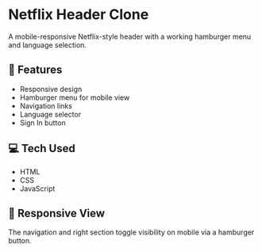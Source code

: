 # Netflix Header Clone

A mobile-responsive Netflix-style header with a working hamburger menu and language selection.

## 🔧 Features
- Responsive design
- Hamburger menu for mobile view
- Navigation links
- Language selector
- Sign In button

## 💻 Tech Used
- HTML
- CSS
- JavaScript

## 📱 Responsive View
The navigation and right section toggle visibility on mobile via a hamburger button.
